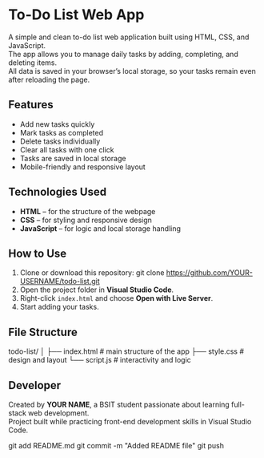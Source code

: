 # To-Do List Web App

A simple and clean to-do list web application built using HTML, CSS, and JavaScript.  
The app allows you to manage daily tasks by adding, completing, and deleting items.  
All data is saved in your browser’s local storage, so your tasks remain even after reloading the page.

## Features
- Add new tasks quickly  
- Mark tasks as completed  
- Delete tasks individually  
- Clear all tasks with one click  
- Tasks are saved in local storage  
- Mobile-friendly and responsive layout  

## Technologies Used
- **HTML** – for the structure of the webpage  
- **CSS** – for styling and responsive design  
- **JavaScript** – for logic and local storage handling  

## How to Use
1. Clone or download this repository: git clone https://github.com/YOUR-USERNAME/todo-list.git
2. Open the project folder in **Visual Studio Code**.  
3. Right-click `index.html` and choose **Open with Live Server**.  
4. Start adding your tasks.  

## File Structure
todo-list/
│
├── index.html # main structure of the app
├── style.css # design and layout
└── script.js # interactivity and logic

## Developer
Created by **YOUR NAME**, a BSIT student passionate about learning full-stack web development.  
Project built while practicing front-end development skills in Visual Studio Code.

git add README.md
git commit -m "Added README file"
git push


